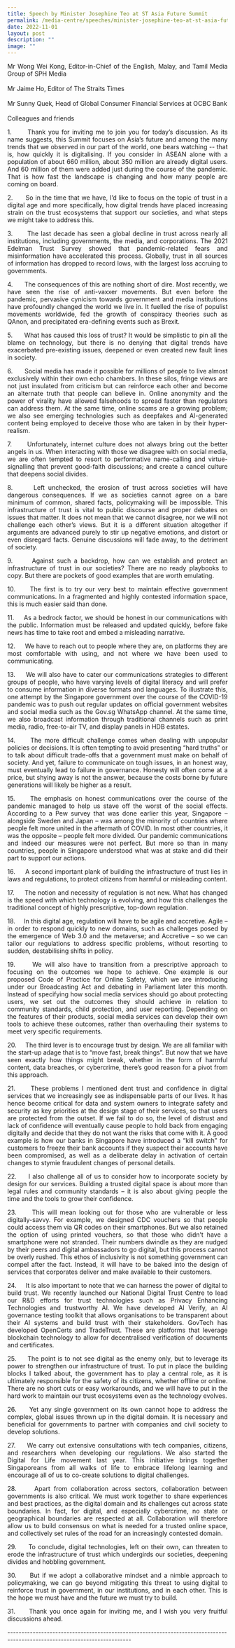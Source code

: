 ```yaml
---
title: Speech by Minister Josephine Teo at ST Asia Future Summit
permalink: /media-centre/speeches/minister-josephine-teo-at-st-asia-future-summit/
date: 2022-11-01
layout: post
description: ""
image: ""
---
```

<p style="text-align: justify;">Mr Wong Wei Kong, Editor-in-Chief of the English, Malay, and Tamil Media Group of SPH Media<br>
<br>
Mr Jaime Ho, Editor of The Straits Times<span> </span><br>
<br>
Mr Sunny Quek, Head of Global Consumer Financial Services at OCBC Bank<span> </span><br>
<br>
Colleagues and friends</p>
<p style="text-align: justify;">1.<span style="white-space: pre;">		</span>Thank you for inviting me to join you for today’s discussion. As its name suggests, this Summit focuses on Asia’s future and among the many trends that we observed in our part of the world, one bears watching -- that is, how quickly it is digitalising. If you consider in ASEAN alone with a population of about 660 million, about 350 million are already digital users. And 60 million of them were added just during the course of the pandemic. That is how fast the landscape is changing and how many people are coming on board.</p>
<p style="text-align: justify;">2.<span style="white-space: pre;">		</span>So in the time that we have, I’d like to focus on the topic of trust in a digital age and more specifically, how digital trends have placed increasing strain on the trust ecosystems that support our societies, and what steps we might take to address this.&nbsp;</p>
<p style="text-align: justify;">3.<span style="white-space: pre;">		</span>The last decade has seen a global decline in trust across nearly all institutions, including governments, the media, and corporations. The 2021 Edelman Trust Survey showed that pandemic-related fears and misinformation have accelerated this process. Globally, trust in all sources of information has dropped to record lows, with the largest loss accruing to governments.&nbsp;</p>
<p style="text-align: justify;">4.<span style="white-space: pre;">		</span>The consequences of this are nothing short of dire. Most recently, we have seen the rise of anti-vaxxer movements. But even before the pandemic, pervasive cynicism towards government and media institutions have profoundly changed the world we live in. It fuelled the rise of populist movements worldwide, fed the growth of conspiracy theories such as QAnon, and precipitated era-defining events such as Brexit.</p>
<p style="text-align: justify;">5.<span style="white-space: pre;">		</span>What has caused this loss of trust? It would be simplistic to pin all the blame on technology, but there is no denying that digital trends have exacerbated pre-existing issues, deepened or even created new fault lines in society.</p>
<p style="text-align: justify;">6.<span style="white-space: pre;">		</span>Social media has made it possible for millions of people to live almost exclusively within their own echo chambers. In these silos, fringe views are not just insulated from criticism but can reinforce each other and become an alternate truth that people can believe in. Online anonymity and the power of virality have allowed falsehoods to spread faster than regulators can address them. At the same time, online scams are a growing problem; we also see emerging technologies such as deepfakes and AI-generated content being employed to deceive those who are taken in by their hyper-realism.&nbsp;</p>
<p style="text-align: justify;">7.<span style="white-space: pre;">		</span>Unfortunately, internet culture does not always bring out the better angels in us. When interacting with those we disagree with on social media, we are often tempted to resort to performative name-calling and virtue-signalling that prevent good-faith discussions; and create a cancel culture that deepens social divides.</p>
<p style="text-align: justify;">8.<span style="white-space: pre;">		</span>Left unchecked, the erosion of trust across societies will have dangerous consequences. If we as societies cannot agree on a bare minimum of common, shared facts, policymaking will be impossible. This infrastructure of trust is vital to public discourse and proper debates on issues that matter. It does not mean that we cannot disagree, nor we will not challenge each other’s views. But it is a different situation altogether if arguments are advanced purely to stir up negative emotions, and distort or even disregard facts. Genuine discussions will fade away, to the detriment of society.&nbsp;</p>
<p style="text-align: justify;">9.<span style="white-space: pre;">		</span>Against such a backdrop, how can we establish and protect an infrastructure of trust in our societies? There are no ready playbooks to copy. But there are pockets of good examples that are worth emulating.</p>
<p style="text-align: justify;">10.<span style="white-space: pre;">		</span>The first is to try our very best to maintain effective government communications. In a fragmented and highly contested information space, this is much easier said than done.&nbsp;</p>
<p style="text-align: justify;">11.<span style="white-space: pre;">		</span>As a bedrock factor, we should be honest in our communications with the public. Information must be released and updated quickly, before fake news has time to take root and embed a misleading narrative.&nbsp;</p>
<p style="text-align: justify;">12.<span style="white-space: pre;">		</span>We have to reach out to people where they are, on platforms they are most comfortable with using, and not where we have been used to communicating.</p>
<p style="text-align: justify;">13.<span style="white-space: pre;">		</span>We will also have to cater our communications strategies to different groups of people, who have varying levels of digital literacy and will prefer to consume information in diverse formats and languages. To illustrate this, one attempt by the Singapore government over the course of the COVID-19 pandemic was to push out regular updates on official government websites and social media such as the Gov.sg WhatsApp channel. At the same time, we also broadcast information through traditional channels such as print media, radio, free-to-air TV, and display panels in HDB estates.&nbsp;</p>
<p style="text-align: justify;">14.<span style="white-space: pre;">		</span>The more difficult challenge comes when dealing with unpopular policies or decisions. It is often tempting to avoid presenting “hard truths” or to talk about difficult trade-offs that a government must make on behalf of society. And yet, failure to communicate on tough issues, in an honest way, must eventually lead to failure in governance. Honesty will often come at a price, but shying away is not the answer, because the costs borne by future generations will likely be higher as a result.</p>
<p style="text-align: justify;">15.<span style="white-space: pre;">		</span>The emphasis on honest communications over the course of the pandemic managed to help us stave off the worst of the social effects. According to a Pew survey that was done earlier this year, Singapore – alongside Sweden and Japan – was among the minority of countries where people felt more united in the aftermath of COVID. In most other countries, it was the opposite – people felt more divided. Our pandemic communications and indeed our measures were not perfect. But more so than in many countries, people in Singapore understood what was at stake and did their part to support our actions.</p>
<p style="text-align: justify;">16.<span style="white-space: pre;">		</span>A second important plank of building the infrastructure of trust lies in laws and regulations, to protect citizens from harmful or misleading content.</p>
<p style="text-align: justify;">17.<span style="white-space: pre;">		</span>The notion and necessity of regulation is not new. What has changed is the speed with which technology is evolving, and how this challenges the traditional concept of highly prescriptive, top-down regulation.</p>
<p style="text-align: justify;">18.<span style="white-space: pre;">		</span>In this digital age, regulation will have to be agile and accretive. Agile – in order to respond quickly to new domains, such as challenges posed by the emergence of Web 3.0 and the metaverse; and Accretive – so we can tailor our regulations to address specific problems, without resorting to sudden, destabilising shifts in policy.</p>
<p style="text-align: justify;">19.<span style="white-space: pre;">		</span>We will also have to transition from a prescriptive approach to focusing on the outcomes we hope to achieve. One example is our proposed Code of Practice for Online Safety, which we are introducing under our Broadcasting Act and debating in Parliament later this month. Instead of specifying how social media services should go about protecting users, we set out the outcomes they should achieve in relation to community standards, child protection, and user reporting. Depending on the features of their products, social media services can develop their own tools to achieve these outcomes, rather than overhauling their systems to meet very specific requirements.&nbsp;</p>
<p style="text-align: justify;">20.<span style="white-space: pre;">		</span>The third lever is to encourage trust by design. We are all familiar with the start-up adage that is to “move fast, break things”. But now that we have seen exactly how things might break, whether in the form of harmful content, data breaches, or cybercrime, there’s good reason for a pivot from this approach.</p>
<p style="text-align: justify;">21.<span style="white-space: pre;">		</span>These problems I mentioned dent trust and confidence in digital services that we increasingly see as indispensable parts of our lives. It has hence become critical for data and system owners to integrate safety and security as key priorities at the design stage of their services, so that users are protected from the outset. If we fail to do so, the level of distrust and lack of confidence will eventually cause people to hold back from engaging digitally and decide that they do not want the risks that come with it. A good example is how our banks in Singapore have introduced a “kill switch” for customers to freeze their bank accounts if they suspect their accounts have been compromised, as well as a deliberate delay in activation of certain changes to stymie fraudulent changes of personal details.&nbsp;</p>
<p style="text-align: justify;">22.<span style="white-space: pre;">		</span>I also challenge all of us to consider how to incorporate society by design for our services. Building a trusted digital space is about more than legal rules and community standards – it is also about giving people the time and the tools to grow their confidence.&nbsp;</p>
<p style="text-align: justify;">23.<span style="white-space: pre;">		</span>This will mean looking out for those who are vulnerable or less digitally-savvy. For example, we designed CDC vouchers so that people could access them via QR codes on their smartphones. But we also retained the option of using printed vouchers, so that those who didn’t have a smartphone were not stranded. Their numbers dwindle as they are nudged by their peers and digital ambassadors to go digital, but this process cannot be overly rushed. This ethos of inclusivity is not something government can compel after the fact. Instead, it will have to be baked into the design of services that corporates deliver and make available to their customers.</p>
<p style="text-align: justify;">24.<span style="white-space: pre;">		</span>It is also important to note that we can harness the power of digital to build trust. We recently launched our National Digital Trust Centre to lead our R&amp;D efforts for trust technologies such as Privacy Enhancing Technologies and trustworthy AI. We have developed AI Verify, an AI governance testing toolkit that allows organisations to be transparent about their AI systems and build trust with their stakeholders. GovTech has developed OpenCerts and TradeTrust. These are platforms that leverage blockchain technology to allow for decentralised verification of documents and certificates.&nbsp;</p>
<p style="text-align: justify;">25.<span style="white-space: pre;">		</span>The point is to not see digital as the enemy only, but to leverage its power to strengthen our infrastructure of trust. To put in place the building blocks I talked about, the government has to play a central role, as it is ultimately responsible for the safety of its citizens, whether offline or online. There are no short cuts or easy workarounds, and we will have to put in the hard work to maintain our trust ecosystems even as the technology evolves.</p>
<p style="text-align: justify;">26.<span style="white-space: pre;">		</span>Yet any single government on its own cannot hope to address the complex, global issues thrown up in the digital domain. It is necessary and beneficial for governments to partner with companies and civil society to develop solutions.&nbsp;</p>
<p style="text-align: justify;">27.<span style="white-space: pre;">		</span>We carry out extensive consultations with tech companies, citizens, and researchers when developing our regulations. We also started the Digital for Life movement last year. This initiative brings together Singaporeans from all walks of life to embrace lifelong learning and encourage all of us to co-create solutions to digital challenges.&nbsp;</p>
<p style="text-align: justify;">28.<span style="white-space: pre;">		</span>Apart from collaboration across sectors, collaboration between governments is also critical. We must work together to share experiences and best practices, as the digital domain and its challenges cut across state boundaries. In fact, for digital, and especially cybercrime, no state or geographical boundaries are respected at all. Collaboration will therefore allow us to build consensus on what is needed for a trusted online space, and collectively set rules of the road for an increasingly contested domain.</p>
<p style="text-align: justify;">29.<span style="white-space: pre;">		</span>To conclude, digital technologies, left on their own, can threaten to erode the infrastructure of trust which undergirds our societies, deepening divides and hobbling government.</p>
<p style="text-align: justify;">30.<span style="white-space: pre;">		</span>But if we adopt a collaborative mindset and a nimble approach to policymaking, we can go beyond mitigating this threat to using digital to reinforce trust in government, in our institutions, and in each other. This is the hope we must have and the future we must try to build.</p>
<p style="text-align: justify;">31.<span style="white-space: pre;">		</span>Thank you once again for inviting me, and I wish you very fruitful discussions ahead.</p>
<p>
--------------------------------------------------------------------------------------------------------------------------</p>